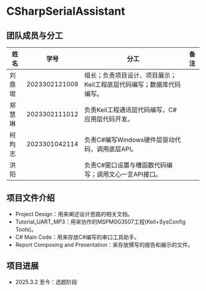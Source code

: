 # CSharpSerialAssistant

## 团队成员与分工

| 姓名   | 学号          | 分工                                                         | 备注 |
| ------ | ------------- | ------------------------------------------------------------ | ---- |
| 刘鼎琨 | 2023302121009 | 组长；负责项目设计、项目展示；Keil工程底层代码编写；数据库代码编写。 |      |
| 郑慧琳 | 2023302111012 | 负责Keil工程通讯层代码编写，C#应用层代码开发。               |      |
| 柯昀志 | 2023301042114 | 负责C#编写Windows硬件层驱动代码，调用底层API。               |      |
| 洪阳   |               | 负责C#窗口设置与槽函数代码编写；调用文心一言API接口。        |      |



## 项目文件介绍

- Project Design：用来阐述设计思路的相关文档。
- Tutorial_UART_MP3：用来协作的MSPM0G3507工程(Keil+SysConfig Tools)。
- C# Main Code：用来存放C#编写的串口工具助手。
- Report Composing and Presentation：来存放撰写的报告和展示的文件。



## 项目进展

- 2025.3.2 至今：选题阶段